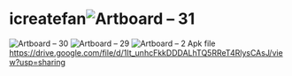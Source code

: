 # icreatefan![Artboard – 31](https://github.com/user-attachments/assets/a85ab1f3-6108-42d2-899d-5c799f70e9d7)
![Artboard – 30](https://github.com/user-attachments/assets/89996303-9d3a-4536-b21e-514facbd78ad)
![Artboard – 29](https://github.com/user-attachments/assets/22bfd4d7-a40a-48a1-8f87-48794efed71c)
![Artboard – 2](https://github.com/user-attachments/assets/26d7ef3e-6280-4543-b9b1-9df3f8694d32)
Apk file
https://drive.google.com/file/d/1It_unhcFkkDDDALhTQ5RReT4RlysCAsJ/view?usp=sharing
